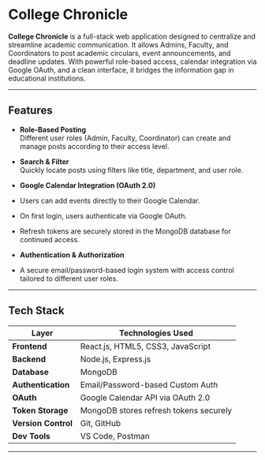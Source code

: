 #  College Chronicle

**College Chronicle** is a full-stack web application designed to centralize and streamline academic communication. It allows Admins, Faculty, and Coordinators to post academic circulars, event announcements, and deadline updates. With powerful role-based access, calendar integration via Google OAuth, and a clean interface, it bridges the information gap in educational institutions.

---

##  Features

-  **Role-Based Posting**  
  Different user roles (Admin, Faculty, Coordinator) can create and manage posts according to their access level.

-  **Search & Filter**  
  Quickly locate posts using filters like title, department, and user role.

-  **Google Calendar Integration (OAuth 2.0)**  
  - Users can add events directly to their Google Calendar.
  - On first login, users authenticate via Google OAuth.
  - Refresh tokens are securely stored in the MongoDB database for continued access.

-  **Authentication & Authorization**  
  - A secure email/password-based login system with access control tailored to different user roles.
---

##  Tech Stack

| Layer            | Technologies Used                          |
|------------------|---------------------------------------------|
| **Frontend**     | React.js, HTML5, CSS3, JavaScript           |
| **Backend**      | Node.js, Express.js                         |
| **Database**     | MongoDB                  |
| **Authentication** | Email/Password-based Custom Auth          |
| **OAuth**        | Google Calendar API via OAuth 2.0           |
| **Token Storage**| MongoDB stores refresh tokens securely      |
| **Version Control** | Git, GitHub                              |
| **Dev Tools**    | VS Code, Postman                            |

---



